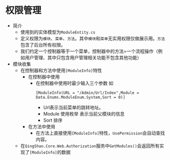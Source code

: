 ﻿# 权限管理
- 简介
  - 使用到的实体模型为`ModuleEntity.cs`
  - 定义权限为`模块`、`菜单`、`方法`。其中`模块`和`菜单`无实用权限仅做展示用。`方法`包含了后台所有权限。
  - 我们约定一个控制器等于一个菜单，控制器中的方法=一个流程操作（例如用户管理、其中只包含用户管理相关功能不包含其他功能）
- 模块收集
  - 在控制器和方法中使用`[ModuleInfo]`特性
    - 在控制器中使用
      - 在控制器中使用时最少输入三个参数 如
        ```
        [ModuleInfo(URL = "/Admin/Url/Index",Module = Data.Enums.ModuleEnum.System,Sort = 0)]
        ```
        - Url表示当前菜单的跳转地址。
        - Module 使用枚举 表示当前父模块的信息
        - Sort 排序
    - 在方法中使用
      - 在方法上直接使用`[ModuleInfo]`特性，`UsePermission`会自动查找内容。
  - 在`QingShan.Core.Web.Authorization`服务中`GetModules()`会返回所有实现了`[ModuleInfo]`的数据
